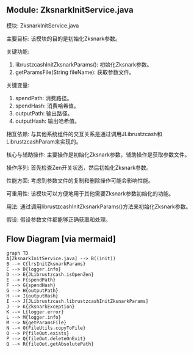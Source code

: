 ## Module: ZksnarkInitService.java
模块: ZksnarkInitService.java

主要目标: 该模块的目的是初始化Zksnark参数。

关键功能: 
1. librustzcashInitZksnarkParams(): 初始化Zksnark参数。
2. getParamsFile(String fileName): 获取参数文件。

关键变量: 
1. spendPath: 消费路径。
2. spendHash: 消费哈希值。
3. outputPath: 输出路径。
4. outputHash: 输出哈希值。

相互依赖: 与其他系统组件的交互关系是通过调用JLibrustzcash和LibrustzcashParam来实现的。

核心与辅助操作: 主要操作是初始化Zksnark参数，辅助操作是获取参数文件。

操作序列: 首先检查Zen开关状态，然后初始化Zksnark参数。

性能方面: 考虑到参数文件的复制和删除操作可能会影响性能。

可重用性: 该模块可以方便地用于其他需要Zksnark参数初始化的功能。

用法: 通过调用librustzcashInitZksnarkParams()方法来初始化Zksnark参数。

假设: 假设参数文件都能够正确获取和处理。
## Flow Diagram [via mermaid]
```mermaid
graph TD
A[ZksnarkInitService.java] --> B((init))
B --> C{lrsInitZksnarkParams}
C --> D{logger.info}
D --> E{JLibrustzcash.isOpenZen}
E --> F{spendPath}
F --> G{spendHash}
G --> H{outputPath}
H --> I{outputHash}
I --> J[JLibrustzcash.librustzcashInitZksnarkParams]
J --> K{ZksnarkException}
K --> L{logger.error}
L --> M{logger.info}
M --> N{getParamsFile}
N --> O{FileUtils.copyToFile}
O --> P{fileOut.exists}
P --> Q{fileOut.deleteOnExit}
Q --> R{fileOut.getAbsolutePath}
```
